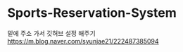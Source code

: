 # Sports-Reservation-System

밑에 주소 가서 깃허브 설정 해주기<br>
https://m.blog.naver.com/syunjae21/222487385094

